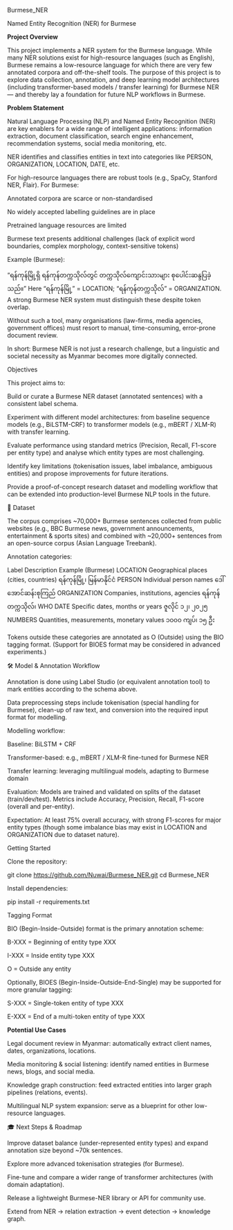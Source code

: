 Burmese_NER

Named Entity Recognition (NER) for Burmese

**Project Overview**

This project implements a NER system for the Burmese language. While many NER solutions exist for high-resource languages (such as English), Burmese remains a low-resource language for which there are very few annotated corpora and off-the-shelf tools.
The purpose of this project is to explore data collection, annotation, and deep learning model architectures (including transformer-based models / transfer learning) for Burmese NER — and thereby lay a foundation for future NLP workflows in Burmese.

**Problem Statement**

Natural Language Processing (NLP) and Named Entity Recognition (NER) are key enablers for a wide range of intelligent applications: information extraction, document classification, search engine enhancement, recommendation systems, social media monitoring, etc.

NER identifies and classifies entities in text into categories like PERSON, ORGANIZATION, LOCATION, DATE, etc.

For high-resource languages there are robust tools (e.g., SpaCy, Stanford NER, Flair). For Burmese:

Annotated corpora are scarce or non-standardised

No widely accepted labelling guidelines are in place

Pretrained language resources are limited

Burmese text presents additional challenges (lack of explicit word boundaries, complex morphology, context-sensitive tokens)

Example (Burmese):

“ရန်ကုန်မြို့ရှိ ရန်ကုန်တက္ကသိုလ်တွင် တက္ကသိုလ်ကျောင်းသားများ စုပေါင်းဆန္ဒပြခဲ့သည်။”
Here “ရန်ကုန်မြို့” = LOCATION; “ရန်ကုန်တက္ကသိုလ်” = ORGANIZATION. A strong Burmese NER system must distinguish these despite token overlap.

Without such a tool, many organisations (law-firms, media agencies, government offices) must resort to manual, time-consuming, error-prone document review.

In short: Burmese NER is not just a research challenge, but a linguistic and societal necessity as Myanmar becomes more digitally connected.

Objectives

This project aims to:

Build or curate a Burmese NER dataset (annotated sentences) with a consistent label schema.

Experiment with different model architectures: from baseline sequence models (e.g., BiLSTM-CRF) to transformer models (e.g., mBERT / XLM-R) with transfer learning.

Evaluate performance using standard metrics (Precision, Recall, F1-score per entity type) and analyse which entity types are most challenging.

Identify key limitations (tokenisation issues, label imbalance, ambiguous entities) and propose improvements for future iterations.

Provide a proof-of-concept research dataset and modelling workflow that can be extended into production-level Burmese NLP tools in the future.

📂 Dataset

The corpus comprises ~70,000+ Burmese sentences collected from public websites (e.g., BBC Burmese news, government announcements, entertainment & sports sites) and combined with ~20,000+ sentences from an open-source corpus (Asian Language Treebank).

Annotation categories:

Label	Description	Example (Burmese)
LOCATION	Geographical places (cities, countries)	ရန်ကုန်မြို့၊ မြန်မာနိုင်ငံ
PERSON	Individual person names	ဒေါ်အောင်ဆန်းစုကြည်
ORGANIZATION	Companies, institutions, agencies	ရန်ကုန်တက္ကသိုလ်၊ WHO
DATE	Specific dates, months or years	ဇူလိုင် ၁၂၊ ၂၀၂၅
NUMBERS	Quantities, measurements, monetary values	၁၀၀၀ ကျပ်၊ ၁၅ ဦး

Tokens outside these categories are annotated as O (Outside) using the BIO tagging format. (Support for BIOES format may be considered in advanced experiments.)

🛠 Model & Annotation Workflow

Annotation is done using Label Studio (or equivalent annotation tool) to mark entities according to the schema above.

Data preprocessing steps include tokenisation (special handling for Burmese), clean-up of raw text, and conversion into the required input format for modelling.

Modelling workflow:

Baseline: BiLSTM + CRF

Transformer-based: e.g., mBERT / XLM-R fine-tuned for Burmese NER

Transfer learning: leveraging multilingual models, adapting to Burmese domain

Evaluation: Models are trained and validated on splits of the dataset (train/dev/test). Metrics include Accuracy, Precision, Recall, F1-score (overall and per-entity).

Expectation: At least 75% overall accuracy, with strong F1-scores for major entity types (though some imbalance bias may exist in LOCATION and ORGANIZATION due to dataset nature).

Getting Started

Clone the repository:

git clone https://github.com/Nuwai/Burmese_NER.git
cd Burmese_NER


Install dependencies:

pip install -r requirements.txt


Tagging Format

BIO (Begin-Inside-Outside) format is the primary annotation scheme:

B-XXX = Beginning of entity type XXX

I-XXX = Inside entity type XXX

O = Outside any entity

Optionally, BIOES (Begin-Inside-Outside-End-Single) may be supported for more granular tagging:

S-XXX = Single-token entity of type XXX

E-XXX = End of a multi-token entity of type XXX

**Potential Use Cases**

Legal document review in Myanmar: automatically extract client names, dates, organizations, locations.

Media monitoring & social listening: identify named entities in Burmese news, blogs, and social media.

Knowledge graph construction: feed extracted entities into larger graph pipelines (relations, events).

Multilingual NLP system expansion: serve as a blueprint for other low-resource languages.

🎓 Next Steps & Roadmap

Improve dataset balance (under-represented entity types) and expand annotation size beyond ~70k sentences.

Explore more advanced tokenisation strategies (for Burmese).

Fine-tune and compare a wider range of transformer architectures (with domain adaptation).

Release a lightweight Burmese-NER library or API for community use.

Extend from NER → relation extraction → event detection → knowledge graph.
